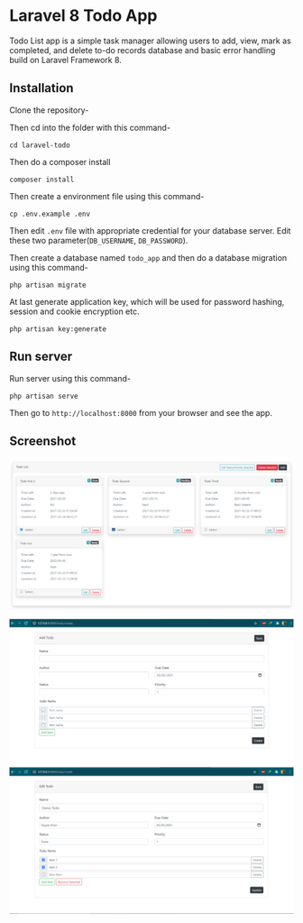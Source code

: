 # Laravel 8 Todo App

Todo List app is a simple task manager allowing users to add, view, mark as completed, and delete to-do records database and basic error handling build on Laravel Framework 8. 

## Installation

Clone the repository-

Then cd into the folder with this command-
```
cd laravel-todo
```

Then do a composer install
```
composer install
```

Then create a environment file using this command-
```
cp .env.example .env
```

Then edit `.env` file with appropriate credential for your database server. Edit these two parameter(`DB_USERNAME`, `DB_PASSWORD`).

Then create a database named `todo_app` and then do a database migration using this command-
```
php artisan migrate
```

At last generate application key, which will be used for password hashing, session and cookie encryption etc.
```
php artisan key:generate
```

## Run server

Run server using this command-
```
php artisan serve
```

Then go to `http://localhost:8000` from your browser and see the app.


## Screenshot

![Todo List](/screenshot/1.png)
![Add Todo](/screenshot/2.png)
![Edit Todo](/screenshot/3.png)

